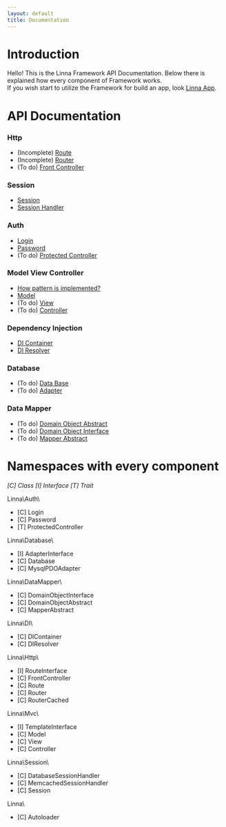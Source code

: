 ```yaml
---
layout: default
title: Documentation
---
```


# Introduction

Hello! This is the Linna Framework API Documentation. Below there is explained how every component of Framework works.<br/>
If you wish start to utilize the Framework for build an app, look [Linna App](https://github.com/s3b4stian/linna-app).

# API Documentation

### Http
* (Incomplete) [Route](route.md)
* (Incomplete) [Router](router.md)
* (To do) [Front Controller](frontController.md)

### Session
* [Session](session.md)
* [Session Handler](sessionHandler.md)

### Auth
* [Login](login.md)
* [Password](password.md)
* (To do) [Protected Controller](protectedController.md)

### Model View Controller
* [How pattern is implemented?](mvcImplement.md)
* [Model](model.md)
* (To do) [View](view.md)
* (To do) [Controller](controller.md)

### Dependency Injection
* [DI Container](diContainer.md)
* [DI Resolver](diResolver.md)

### Database
* (To do) [Data Base](dataBase.md)
* (To do) [Adapter](adapter.md)

### Data Mapper
* (To do) [Domain Object Abstract](domainObjectAbstract.md)
* (To do) [Domain Object Interface](domainObjectInterface.md)
* (To do) [Mapper Abstract](mapperAbstract.md)

# Namespaces with every component

*[C] Class [I] Interface [T] Trait*

Linna\Auth\
- [C] Login
- [C] Password
- [T] ProtectedController

Linna\Database\
- [I] AdapterInterface
- [C] Database
- [C] MysqlPDOAdapter

Linna\DataMapper\
- [C] DomainObjectInterface
- [C] DomainObjectAbstract
- [C] MapperAbstract

Linna\DI\
- [C] DIContainer
- [C] DIResolver

Linna\Http\
- [I] RouteInterface
- [C] FrontController
- [C] Route
- [C] Router
- [C] RouterCached

Linna\Mvc\
- [I] TemplateInterface
- [C] Model
- [C] View
- [C] Controller

Linna\Session\
- [C] DatabaseSessionHandler
- [C] MemcachedSessionHandler
- [C] Session

Linna\
- [C] Autoloader